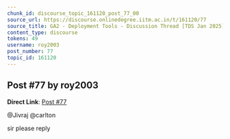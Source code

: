 ```yaml
---
chunk_id: discourse_topic_161120_post_77_00
source_url: https://discourse.onlinedegree.iitm.ac.in/t/161120/77
source_title: GA2 - Deployment Tools - Discussion Thread [TDS Jan 2025]
content_type: discourse
tokens: 49
username: roy2003
post_number: 77
topic_id: 161120
---
```


## Post #77 by roy2003

**Direct Link**: [Post #77](https://discourse.onlinedegree.iitm.ac.in/t/161120/77)

@Jivraj @carlton

sir please reply
